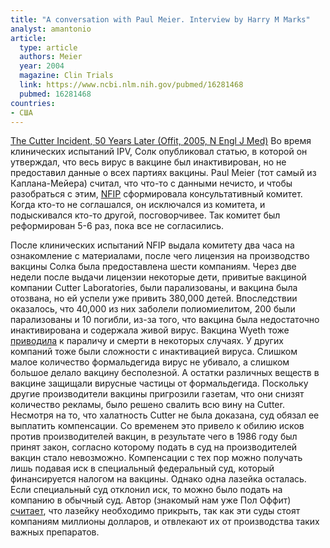 ```yaml
---
title: "A conversation with Paul Meier. Interview by Harry M Marks"
analyst: amantonio
article:
  type: article
  authors: Meier
  year: 2004
  magazine: Clin Trials
  link: https://www.ncbi.nlm.nih.gov/pubmed/16281468
  pubmed: 16281468
countries:
- США
---
```


[The Cutter Incident, 50 Years Later (Offit, 2005, N Engl J Med)](https://www.ncbi.nlm.nih.gov/pubmed/15814877)
Во время клинических испытаний IPV, Солк опубликовал статью, в которой он утверждал, что весь вирус в вакцине был инактивирован, но не предоставил данные о всех партиях вакцины. Paul Meier (тот самый из Каплана-Мейера) считал, что что-то с данными нечисто, и чтобы разобраться с этим, [NFIP](https://en.wikipedia.org/wiki/March_of_Dimes) сформировала консультативный комитет. Когда кто-то не соглашался, он исключался из комитета, и подыскивался кто-то другой, посговорчивее. Так комитет был реформирован 5-6 раз, пока все не согласились.

После клинических испытаний NFIP выдала комитету два часа на ознакомление с материалами, после чего лицензия на производство вакцины Солка была предоставлена шести компаниям.
Через две недели после выдачи лицензии некоторые дети, привитые вакциной компании Cutter Laboratories, были парализованы, и вакцина была отозвана, но ей успели уже привить 380,000 детей. Впоследствии оказалось, что 40,000 из них заболели полиомиелитом, 200 были парализованы и 10 погибли, из-за того, что вакцина была недостаточно инактивирована и содержала живой вирус. Вакцина Wyeth тоже [приводила](https://www.ncbi.nlm.nih.gov/pmc/articles/PMC2928990/) к параличу и смерти в некоторых случаях. У других компаний тоже были сложности с инактивацией вируса. Слишком малое количество формальдегида вирус не убивало, а слишком большое делало вакцину бесполезной. А остатки различных веществ в вакцине защищали вирусные частицы от формальдегида.
Поскольку другие производители вакцины пригрозили газетам, что они снизят количество рекламы, было решено свалить всю вину на Cutter.
Несмотря на то, что халатность Cutter не была доказана, суд обязал ее выплатить компенсации. Со временем это привело к обилию исков против производителей вакцин, в результате чего в 1986 году был принят закон, согласно которому подать в суд на производителей вакцин стало невозможно. Компенсации с тех пор можно получать лишь подавая иск в специальный федеральный суд, который финансируется налогом на вакцины. Однако одна лазейка осталась. Если специальный суд отклонил иск, то можно было подать на компанию в обычный суд. Автор (знакомый нам уже Пол Оффит) [считает](https://www.ncbi.nlm.nih.gov/pmc/articles/PMC1383764/), что лазейку необходимо прикрыть, так как эти суды стоят компаниям миллионы долларов, и отвлекают их от производства таких важных препаратов.
